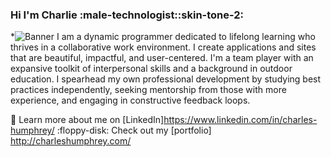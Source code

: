 ### Hi I'm Charlie :male-technologist::skin-tone-2: ###
*<img src="https://imgur.com/a/W2WwZTN" title="Charles Humphrey Banner" alt="Banner"/>
I am a dynamic programmer dedicated to lifelong learning who thrives in a collaborative work environment. I create applications and sites that are beautiful, impactful, and user-centered. I'm a team player with an expansive toolkit of interpersonal skills and a background in outdoor education. I spearhead my own professional development by studying best practices independently, seeking mentorship from those with more experience, and engaging in constructive feedback loops.
 
:briefcase: Learn more about me on [LinkedIn]https://www.linkedin.com/in/charles-humphrey/
:floppy-disk: Check out my [portfolio] http://charleshumphrey.com/
